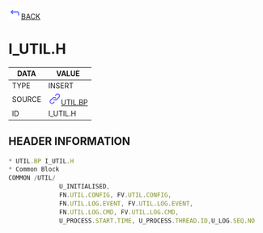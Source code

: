 <img src="../.resources/themes/unicons-line-6563ff/corner-up-left-alt.svg" alt="BACK" width="25" />[BACK](../DOCS/UTIL.BP.md)  
# I_UTIL.H  
|DATA|VALUE|
| --- | --- |
|TYPE|INSERT|
|SOURCE|<img src="../.resources/themes/unicons-line-6563ff/link.svg" alt="UTIL.BP" width="25" />[UTIL.BP](../DOCS/UTIL.BP.md)|
|ID|I_UTIL.H|
    
    
## HEADER INFORMATION  
```javascript
* UTIL.BP I_UTIL.H
* Common Block
COMMON /UTIL/
              U_INITIALISED,
              FN.UTIL.CONFIG, FV.UTIL.CONFIG,
              FN.UTIL.LOG.EVENT, FV.UTIL.LOG.EVENT,
              FN.UTIL.LOG.CMD, FV.UTIL.LOG.CMD,
              U_PROCESS.START.TIME, U_PROCESS.THREAD.ID,U_LOG.SEQ.NO

```

